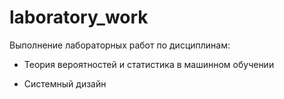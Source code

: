 # laboratory_work
Выполнение лабораторных работ по дисциплинам:

- Теория вероятностей и статистика в машинном обучении

- Системный дизайн
